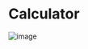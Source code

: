 # Calculator
![image](https://user-images.githubusercontent.com/47572837/135550813-5889078d-4260-4cb5-b476-636ed22d37b8.png)
